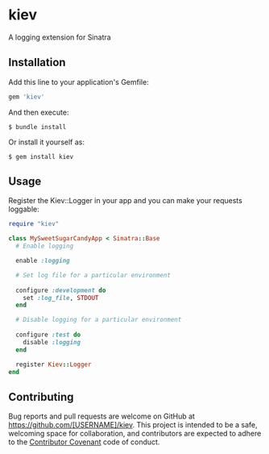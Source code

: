 # kiev
A logging extension for Sinatra

## Installation

Add this line to your application's Gemfile:

```ruby
gem 'kiev'
```

And then execute:

    $ bundle install

Or install it yourself as:

    $ gem install kiev

## Usage

Register the Kiev::Logger in your app and you can make your requests loggable:

```ruby
require "kiev"

class MySweetSugarCandyApp < Sinatra::Base
  # Enable logging

  enable :logging

  # Set log file for a particular environment
  
  configure :development do
    set :log_file, STDOUT
  end

  # Disable logging for a particular environment
  
  configure :test do
    disable :logging
  end

  register Kiev::Logger
end
```

## Contributing

Bug reports and pull requests are welcome on GitHub at https://github.com/[USERNAME]/kiev. This project is intended to be a safe, welcoming space for collaboration, and contributors are expected to adhere to the [Contributor Covenant](contributor-covenant.org) code of conduct.
